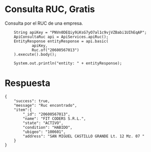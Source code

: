 # Consulta RUC, Gratis
Consulta por el RUC de una empresa.

        String apiKey = "PNVn0DEQiy9iKsG7yO7al1c9vjVZBabi1UIhEqAP";
        ApiConsultaRuc api = ApiServices.apiRuc();
        EntityResponse entityResponse = api.basic(
                apiKey,
                Ruc.of("20600567013")
        ).execute().body();

        System.out.println("entity: " + entityResponse);
        
# Respuesta      

    {
        "success": true,
        "message": "Ruc encontrado",
        "item":{
            "_id": "20600567013",
            "name": "FIT CODERS S.R.L.",
            "state": "ACTIVO",
            "condition": "HABIDO",
            "ubigeo": "100601",
            "address": "SAN MIGUEL CASTILLO GRANDE Lt. 12 Mz. 07 "
        }     
    }   
 
